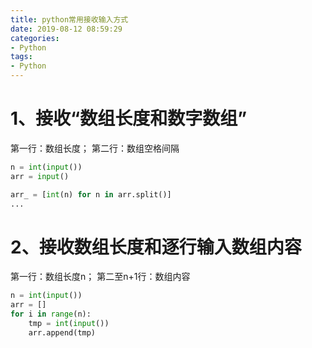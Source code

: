 ```yaml
---
title: python常用接收输入方式
date: 2019-08-12 08:59:29
categories:
- Python
tags:
- Python
---
```



# 1、接收“数组长度和数字数组”

第一行：数组长度；
第二行：数组空格间隔

```python
n = int(input())
arr = input()

arr_ = [int(n) for n in arr.split()]
...
```

# 2、接收数组长度和逐行输入数组内容

第一行：数组长度n；
第二至n+1行：数组内容

```python
n = int(input())
arr = []
for i in range(n):
    tmp = int(input())
    arr.append(tmp)
```